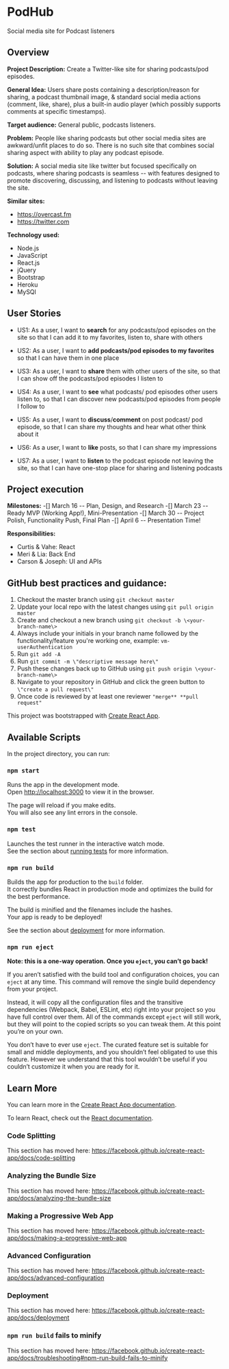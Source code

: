 # PodHub
Social media site for Podcast listeners

## Overview
**Project Description:** Create a Twitter-like site for sharing podcasts/pod episodes.

**General Idea:** Users share posts containing a description/reason for sharing, a podcast thumbnail image, & standard social media actions (comment, like, share), plus a built-in audio player (which possibly supports comments at specific timestamps).

**Target audience:** General public, podcasts listeners.

**Problem:** People like sharing podcasts but other social media sites are awkward/unfit places to do so. There is no such site that combines social sharing aspect with ability to play any podcast episode. 

**Solution:** A social media site like twitter but focused specifically on podcasts, where sharing podcasts is seamless -- with features designed to promote discovering, discussing, and listening to podcasts without leaving the site.

**Similar sites:** 
- https://overcast.fm 
- https://twitter.com

**Technology used:**
-   Node.js
-   JavaScript
-   React.js
-   jQuery
-   Bootstrap
-   Heroku
-   MySQl

## User Stories
-   US1: As a user, I want to **search** for any podcasts/pod episodes on the site so that I can add it to my favorites, listen to, share with others

-   US2: As a user, I want to **add podcasts/pod episodes to my favorites** so that I can have them in one place

-   US3: As a user, I want to **share** them with other users of the site, so that I can show off the podcasts/pod episodes I listen to

-   US4: As a user, I want to **see** what podcasts/ pod episodes other users listen to, so that I can discover new podcasts/pod episodes from people I follow to

-   US5: As a user, I want to **discuss**/**comment** on post podcast/ pod episode, so that I can share my thoughts and hear what other think about it

-   US6: As a user, I want to **like** posts, so that I can share my impressions

-   US7: As a user, I want to **listen** to the podcast episode not leaving the site, so that I can have one-stop place for sharing and listening podcasts

## Project execution
**Milestones:**
-[] March 16 -- Plan, Design, and Research
-[] March 23 -- Ready MVP (Working App!), Mini-Presentation
-[] March 30 -- Project Polish, Functionality Push, Final Plan
-[] April 6 -- Presentation Time!

**Responsibilities:**
-   Curtis & Vahe: React
-   Meri & Lia: Back End
-   Carson & Joseph: UI and APIs

## GitHub best practices and guidance:
1.  Checkout the master branch using `git checkout master`
2.  Update your local repo with the latest changes using `git pull origin master`
3.  Create and checkout a new branch using `git checkout -b \<your-branch-name\>`
4.  Always include your initials in your branch name followed by the functionality/feature you're working one, example: `vm-userAuthentication`
5.  Run `git add -A`
6.  Run `git commit -m \"descriptive message here\"`
7.  Push these changes back up to GitHub using `git push origin \<your-branch-name\>`
8.  Navigate to your repository in GitHub and click the green button to `\"create a pull request\"`
9. Once code is reviewed by at least one reviewer `"merge** **pull request"`


This project was bootstrapped with [Create React App](https://github.com/facebook/create-react-app).

## Available Scripts

In the project directory, you can run:

### `npm start`

Runs the app in the development mode.<br>
Open [http://localhost:3000](http://localhost:3000) to view it in the browser.

The page will reload if you make edits.<br>
You will also see any lint errors in the console.

### `npm test`

Launches the test runner in the interactive watch mode.<br>
See the section about [running tests](https://facebook.github.io/create-react-app/docs/running-tests) for more information.

### `npm run build`

Builds the app for production to the `build` folder.<br>
It correctly bundles React in production mode and optimizes the build for the best performance.

The build is minified and the filenames include the hashes.<br>
Your app is ready to be deployed!

See the section about [deployment](https://facebook.github.io/create-react-app/docs/deployment) for more information.

### `npm run eject`

**Note: this is a one-way operation. Once you `eject`, you can’t go back!**

If you aren’t satisfied with the build tool and configuration choices, you can `eject` at any time. This command will remove the single build dependency from your project.

Instead, it will copy all the configuration files and the transitive dependencies (Webpack, Babel, ESLint, etc) right into your project so you have full control over them. All of the commands except `eject` will still work, but they will point to the copied scripts so you can tweak them. At this point you’re on your own.

You don’t have to ever use `eject`. The curated feature set is suitable for small and middle deployments, and you shouldn’t feel obligated to use this feature. However we understand that this tool wouldn’t be useful if you couldn’t customize it when you are ready for it.

## Learn More

You can learn more in the [Create React App documentation](https://facebook.github.io/create-react-app/docs/getting-started).

To learn React, check out the [React documentation](https://reactjs.org/).

### Code Splitting

This section has moved here: https://facebook.github.io/create-react-app/docs/code-splitting

### Analyzing the Bundle Size

This section has moved here: https://facebook.github.io/create-react-app/docs/analyzing-the-bundle-size

### Making a Progressive Web App

This section has moved here: https://facebook.github.io/create-react-app/docs/making-a-progressive-web-app

### Advanced Configuration

This section has moved here: https://facebook.github.io/create-react-app/docs/advanced-configuration

### Deployment

This section has moved here: https://facebook.github.io/create-react-app/docs/deployment

### `npm run build` fails to minify

This section has moved here: https://facebook.github.io/create-react-app/docs/troubleshooting#npm-run-build-fails-to-minify
